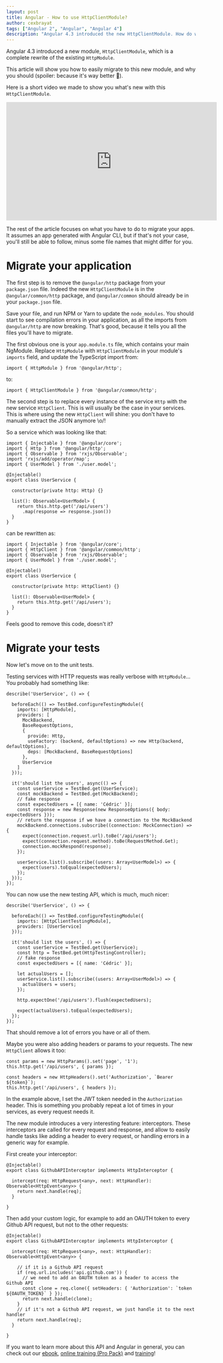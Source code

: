 ```yaml
---
layout: post
title: Angular - How to use HttpClientModule?
author: cexbrayat
tags: ["Angular 2", "Angular", "Angular 4"]
description: "Angular 4.3 introduced the new HttpClientModule. How do we migrate our applications to use it?"
---
```


Angular 4.3 introduced a new module, `HttpClientModule`,
which is a complete rewrite of the existing `HttpModule`.

This article will show you how to easily migrate to this new module,
and why you should (spoiler: because it's way better&nbsp;🦄).

Here is a short video we made to show you what's new with this `HttpClientModule`.

<div class="video-wrapper">
    <iframe width="560" height="315" frameborder="0" allowfullscreen
    src="https://www.youtube.com/embed/8qEvXZup0AU"></iframe>
</div>

The rest of the article focuses on what you have to do to migrate your apps.
It assumes an app generated with Angular CLI,
but if that's not your case, you'll still be able to follow,
minus some file names that might differ for you.

# Migrate your application

The first step is to remove the `@angular/http` package from your
`package.json` file.
Indeed the new `HttpClientModule` is in the `@angular/common/http` package,
and `@angular/common` should already be in your `package.json` file.

Save your file, and run NPM or Yarn to update the `node_modules`.
You should start to see compilation errors in your application,
as all the imports from `@angular/http` are now breaking.
That's good, because it tells you all the files you'll have to migrate.

The first obvious one is your `app.module.ts` file,
which contains your main NgModule.
Replace `HttpModule` with `HttpClientModule`
in your module's `imports` field,
and update the TypeScript import from:

    import { HttpModule } from '@angular/http';

to:

    import { HttpClientModule } from '@angular/common/http';

The second step is to replace every instance of the service `Http`
with the new service `HttpClient`.
This is will usually be the case in your services.
This is where using the new `HttpClient` will shine:
you don't have to manually extract the JSON anymore \o/!

So a service which was looking like that:

    import { Injectable } from '@angular/core';
    import { Http } from '@angular/http';
    import { Observable } from 'rxjs/Observable';
    import 'rxjs/add/operator/map';
    import { UserModel } from './user.model';

    @Injectable()
    export class UserService {

      constructor(private http: Http) {}

      list(): Observable<UserModel> {
        return this.http.get('/api/users')
          .map(response => response.json())
      }
    }

can be rewritten as:

    import { Injectable } from '@angular/core';
    import { HttpClient } from '@angular/common/http';
    import { Observable } from 'rxjs/Observable';
    import { UserModel } from './user.model';

    @Injectable()
    export class UserService {

      constructor(private http: HttpClient) {}

      list(): Observable<UserModel> {
        return this.http.get('/api/users');
      }
    }

Feels good to remove this code, doesn't it?

# Migrate your tests

Now let's move on to the unit tests.

Testing services with HTTP requests was really verbose with `HttpModule`...
You probably had something like:

    describe('UserService', () => {

      beforeEach(() => TestBed.configureTestingModule({
        imports: [HttpModule],
        providers: [
          MockBackend,
          BaseRequestOptions,
          {
            provide: Http,
            useFactory: (backend, defaultOptions) => new Http(backend, defaultOptions),
            deps: [MockBackend, BaseRequestOptions]
          },
          UserService
        ]
      }));

      it('should list the users', async(() => {
        const userService = TestBed.get(UserService);
        const mockBackend = TestBed.get(MockBackend);
        // fake response
        const expectedUsers = [{ name: 'Cédric' }];
        const response = new Response(new ResponseOptions({ body: expectedUsers }));
        // return the response if we have a connection to the MockBackend
        mockBackend.connections.subscribe((connection: MockConnection) => {
          expect(connection.request.url).toBe('/api/users');
          expect(connection.request.method).toBe(RequestMethod.Get);
          connection.mockRespond(response);
        });

        userService.list().subscribe((users: Array<UserModel>) => {
          expect(users).toEqual(expectedUsers);
        });
      }));
    });

You can now use the new testing API,
which is much, much nicer:

    describe('UserService', () => {

      beforeEach(() => TestBed.configureTestingModule({
        imports: [HttpClientTestingModule],
        providers: [UserService]
      }));

      it('should list the users', () => {
        const userService = TestBed.get(UserService);
        const http = TestBed.get(HttpTestingController);
        // fake response
        const expectedUsers = [{ name: 'Cédric' }];

        let actualUsers = [];
        userService.list().subscribe((users: Array<UserModel>) => {
          actualUsers = users;
        });

        http.expectOne('/api/users').flush(expectedUsers);

        expect(actualUsers).toEqual(expectedUsers);
      });
    });

That should remove a lot of errors you have or all of them.

Maybe you were also adding headers or params to your requests.
The new `HttpClient` allows it too:

    const params = new HttpParams().set('page', '1');
    this.http.get('/api/users', { params });

    const headers = new HttpHeaders().set('Authorization', `Bearer ${token}`);
    this.http.get('/api/users', { headers });

In the example above, I set the JWT token needed in the `Authorization` header.
This is something you probably repeat a lot of times in your services,
as every request needs it.

The new module introduces a very interesting feature: interceptors.
These interceptors are called for every request and response,
and allow to easily handle tasks like adding a header to every request,
or handling errors in a generic way for example.

First create your interceptor:

    @Injectable()
    export class GithubAPIInterceptor implements HttpInterceptor {

      intercept(req: HttpRequest<any>, next: HttpHandler): Observable<HttpEvent<any>> {
        return next.handle(req);
      }

    }

Then add your custom logic,
for example to add an OAUTH token to every Github API request,
but not to the other requests:

    @Injectable()
    export class GithubAPIInterceptor implements HttpInterceptor {

      intercept(req: HttpRequest<any>, next: HttpHandler): Observable<HttpEvent<any>> {

        // if it is a Github API request
        if (req.url.includes('api.github.com')) {
          // we need to add an OAUTH token as a header to access the Github API
          const clone = req.clone({ setHeaders: { 'Authorization': `token ${OAUTH_TOKEN}` } });
          return next.handle(clone);
        }
        // if it's not a Github API request, we just handle it to the next handler
        return next.handle(req);
      }

    }

If you want to learn more about this API and Angular in general,
you can check out our [ebook](https://books.ninja-squad.com/angular), [online training (Pro Pack)](https://angular-exercises.ninja-squad.com/) and [training](http://ninja-squad.com/training/angular)!

